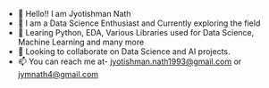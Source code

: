 - 👋 Hello!!
  I am Jyotishman Nath
- 👀 I am a Data Science Enthusiast and Currently exploring the field
- 🌱 Learing Python, EDA, Various Libraries used for Data Science, Machine Learning and many more
- 💞️ Looking to collaborate on Data Science and AI projects.
- 📫 You can reach me at- jyotishman.nath1993@gmail.com or jymnath4@gmail.com

<!---
This is a repository of my work and will continue to update the same.
--->
